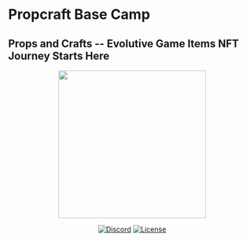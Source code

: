 # Propcraft Base Camp

## Props and Crafts -- Evolutive Game Items NFT Journey Starts Here

<div id="header" align="center">
    <img src="https://media.giphy.com/media/Wze3hSM6MhB4c4RBWN/giphy.gif" width="300"/>
</div>

<p align="center">
    <a href="https://discord.gg/EHfVWAzkBP"><img src="https://img.shields.io/static/v1?logo=discord&label=&message=Discord&color=36393f&style=for-the-badge"
        alt="Discord"></a>
    <a href="https://github.com/bluecrland/propcraft/blob/main/LICENSE"><img                                                                 src="https://img.shields.io/github/license/bluecrland/propcraft?style=for-the-badge" alt="License"></a>
</p>

<p align="center">
  <img src="https://komarev.com/ghpvc/?username=bluecrland&style=for-the-badge&color=blue" alt=""/>
</p>
